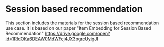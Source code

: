 # Session based recommendation
This section includes the materials for the session based recommendation use case.
It is based on our paper "Item Embedding for Session Based Recommendation" https://drive.google.com/open?id=1RIdOKa6DEAW0MdWFcj4JX3pgrcUyigJI
